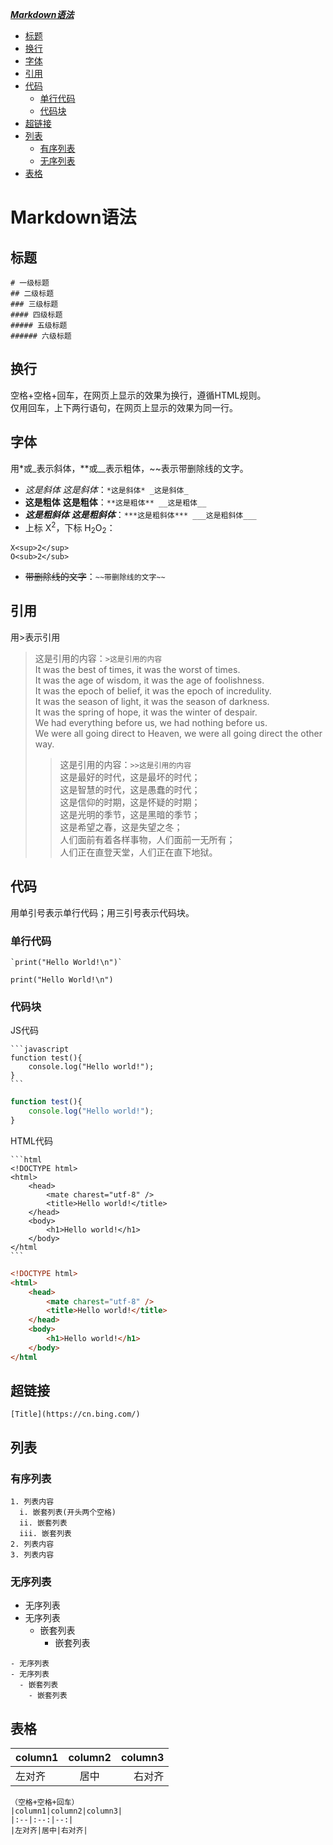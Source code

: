 ***[Markdown语法](https://github.com/Leanna-Lee/MyNotes/blob/master/Markdown.md#markdown%E8%AF%AD%E6%B3%95)***  
- [标题](https://github.com/Leanna-Lee/MyNotes/blob/master/Markdown.md#%E6%A0%87%E9%A2%98)  
- [换行](https://github.com/Leanna-Lee/MyNotes/blob/master/Markdown.md#%E6%8D%A2%E8%A1%8C)  
- [字体](https://github.com/Leanna-Lee/MyNotes/blob/master/Markdown.md#%E5%AD%97%E4%BD%93)  
- [引用](https://github.com/Leanna-Lee/MyNotes#%E5%BC%95%E7%94%A8)  
- [代码](https://github.com/Leanna-Lee/MyNotes#%E4%BB%A3%E7%A0%81)  
  - [单行代码](https://github.com/Leanna-Lee/MyNotes#%E5%8D%95%E8%A1%8C%E4%BB%A3%E7%A0%81)
  - [代码块](https://github.com/Leanna-Lee/MyNotes#%E4%BB%A3%E7%A0%81%E5%9D%97)
- [超链接](https://github.com/Leanna-Lee/MyNotes#%E8%B6%85%E9%93%BE%E6%8E%A5)
- [列表]()  
  - [有序列表]()  
  - [无序列表]() 
- [表格](https://github.com/Leanna-Lee/MyNotes/blob/master/README.md#%E8%A1%A8%E6%A0%BC)
# Markdown语法
## 标题
```
# 一级标题
## 二级标题
### 三级标题
#### 四级标题
##### 五级标题
###### 六级标题
```  
## 换行
空格+空格+回车，在网页上显示的效果为换行，遵循HTML规则。  
仅用回车，上下两行语句，在网页上显示的效果为同一行。
## 字体
用*或_表示斜体，**或__表示粗体，~~表示带删除线的文字。
- *这是斜体* _这是斜体_：`*这是斜体* _这是斜体_`  
- **这是粗体** __这是粗体__：`**这是粗体** __这是粗体__`  
- ***这是粗斜体*** ___这是粗斜体___：`***这是粗斜体*** ___这是粗斜体___`  
- 上标 X<sup>2</sup>，下标 H<sub>2</sub>O<sub>2</sub>：  
```
X<sup>2</sup>
O<sub>2</sub>
```
- ~~带删除线的文字~~：`~~带删除线的文字~~`
## 引用
用>表示引用
>这是引用的内容：`>这是引用的内容`  
It was the best of times, it was the worst of times.  
It was the age of wisdom, it was the age of foolishness.  
It was the epoch of belief, it was the epoch of incredulity.  
It was the season of light, it was the season of darkness.  
It was the spring of hope, it was the winter of despair.   
We had everything before us, we had nothing before us.  
We were all going direct to Heaven, we were all going direct the other way.  
>>这是引用的内容：`>>这是引用的内容`  
这是最好的时代，这是最坏的时代；  
这是智慧的时代，这是愚蠢的时代；  
这是信仰的时期，这是怀疑的时期；  
这是光明的季节，这是黑暗的季节；  
这是希望之春，这是失望之冬；  
人们面前有着各样事物，人们面前一无所有；  
人们正在直登天堂，人们正在直下地狱。
## 代码
用单引号表示单行代码；用三引号表示代码块。
### 单行代码
```
`print("Hello World!\n")`
```
`print("Hello World!\n")`
### 代码块   
JS代码
````
```javascript
function test(){
    console.log("Hello world!");
}
```
````
```javascript
function test(){
    console.log("Hello world!");
}
```
HTML代码
````
```html
<!DOCTYPE html>
<html>
    <head>
        <mate charest="utf-8" />
        <title>Hello world!</title>
    </head>
    <body>
        <h1>Hello world!</h1>
    </body>
</html
```
````
```html
<!DOCTYPE html>
<html>
    <head>
        <mate charest="utf-8" />
        <title>Hello world!</title>
    </head>
    <body>
        <h1>Hello world!</h1>
    </body>
</html
```
## 超链接  
```
[Title](https://cn.bing.com/)
```
## 列表  
### 有序列表  
```
1. 列表内容  
  i. 嵌套列表(开头两个空格)  
  ii. 嵌套列表  
  iii. 嵌套列表
2. 列表内容
3. 列表内容
```
### 无序列表  
- 无序列表
- 无序列表
  - 嵌套列表
    - 嵌套列表
```
- 无序列表
- 无序列表
  - 嵌套列表
    - 嵌套列表
```
  
## 表格  
 
|column1|column2|column3|
|:--|:--:|--:|
|左对齐|居中|右对齐|  
```
（空格+空格+回车） 
|column1|column2|column3|
|:--|:--:|--:|
|左对齐|居中|右对齐|  
```


